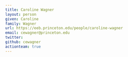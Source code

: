 ```yaml
---
title: Caroline Wagner
layout: person
given: Caroline
family: Wagner
url: https://eeb.princeton.edu/people/caroline-wagner
email: cewagner@princeton.edu
twitter: 
github: cewagner
actionteam: true
---
```


